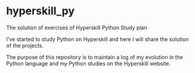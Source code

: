 # hyperskill_py
The solution of exercises of Hyperskill Python Study plan

I've started to study Python on Hyperskill and here I will share the solution of the projects.

The purpose of this repository is to maintain a log of my evolution in the Python language and my Python studies on the Hyperskill website.